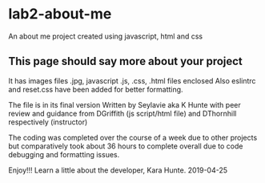 # lab2-about-me
An about me project created using javascript, html and css

## This page should say more about your project
It has images files .jpg, javascript .js, .css, .html files enclosed
Also eslintrc and reset.css have been added for better formatting.

The file is in its final version 
Written by Seylavie aka K Hunte with peer review and guidance from DGriffith (js script/html file) and DThornhill respectively (instructor)

The coding was completed over the course of a week due to other projects but comparatively took about 36 hours to complete overall due to code debugging and formatting issues.

Enjoy!!! Learn a little about the developer, Kara Hunte. 2019-04-25